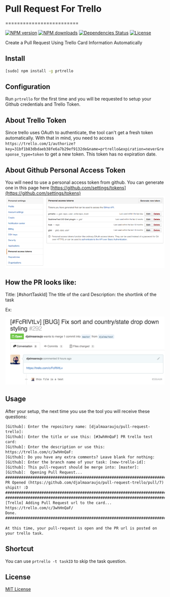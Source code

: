 # Pull Request For Trello
=========================

[![NPM version](http://img.shields.io/npm/v/prtrello.svg?style=flat)](http://npmjs.org/prtrello)
[![NPM downloads](http://img.shields.io/npm/dm/prtrello.svg?style=flat)](http://npmjs.org/prtrello)
[![Dependencies Status](https://david-dm.org/djalmaaraujo/pull-request-trello.png?style=flat)](https://david-dm.org/djalmaaraujo/prtrello)
[![License](http://img.shields.io/npm/l/prtrello.svg?style=flat)](http://npmjs.org/prtrello)

Create a Pull Request Using Trello Card Information Automatically

## Install
```bash
[sudo] npm install -g prtrello
```

## Configuration
Run  ```prtrello``` for the first time and you will be requested to setup your Github credentials and Trello Token.

## About Trello Token
Since trello uses OAuth to authenticate, the tool can't get a fresh token automatically. With that in mind, you need to access ```https://trello.com/1/authorize?key=31bf1b83dbdaeb38fe6a7b29ef9132de&name=prtrello&expiration=never&response_type=token``` to get a new token. This token has no expiration date.

## About Github Personal Access Token
You will need to use a personal access token from github. You can generate one in this page here [https://github.com/settings/tokens](https://github.com/settings/tokens)
![image](https://raw.githubusercontent.com/djalmaaraujo/pull-request-trello/master/screenshot-gh.png)

## How the PR looks like:
Title: [#shortTaskId] The title of the card
Description: the shortlink of the task

Ex:

![image](https://raw.githubusercontent.com/djalmaaraujo/pull-request-trello/master/screenshot.png)

## Usage
After your setup, the next time you use the tool you will receive these questions:
```
[Github]: Enter the repository name: [djalmaaraujo/pull-request-trello]:
[Github]: Enter the title or use this: [#3whHnQaF] PR trello test card:
[Github]: Enter the description or use this: https://trello.com/c/3whHnQaF:
[Github]: Do you have any extra comments? Leave blank for nothing:
[Github]: Enter the branch name of your task: [new-trello-id]:
[Github]: This pull-request should be merge into: [master]:
[Github]:  Opening Pull Request...
#############################################################################
PR Opened (https://github.com/djalmaaraujo/pull-request-trello/pull/7)  shipit! :D
#############################################################################
#############################################################################
[Trello] Adding Pull Request url to the card...
https://trello.com/c/3whHnQaF/
Done.
#############################################################################

At this time, your pull-request is open and the PR url is posted on your trello task.
```

## Shortcut
You can use ```prtrello -t taskID``` to skip the task question.

## License
[MIT License](http://djalmaaraujo.mit-license.org)
